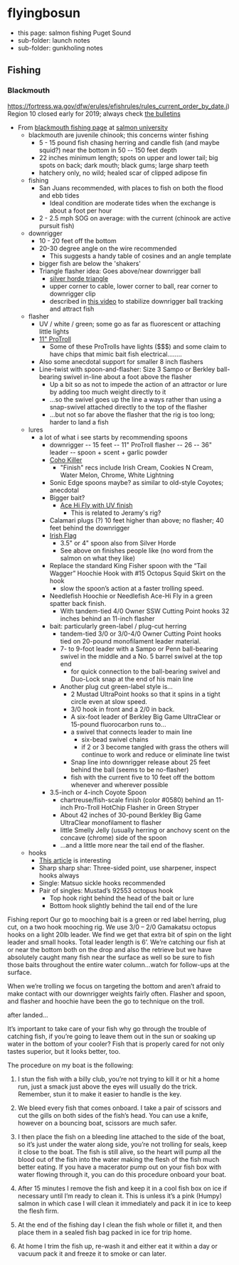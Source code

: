 # flyingbosun


* this page: salmon fishing Puget Sound
* sub-folder: launch notes
* sub-folder: gunkholing notes


## Fishing

### Blackmouth
https://fortress.wa.gov/dfw/erules/efishrules/rules_current_order_by_date.j)
Region 10 closed early for 2019; always check [the bulletins](https://fortress.wa.gov/dfw/erules/efishrules/rules_current_order_by_date.j)
 

* From [blackmouth fishing page](http://salmonuniversity.com/archives/444) at [salmon university](http://salmonuniversity.com)
  * blackmouth are juvenile chinook; this concerns winter fishing
    * 5 - 15 pound fish chasing herring and candle fish (and maybe squid?) near the bottom in 50 -- 150 feet depth
    * 22 inches minimum length; spots on upper and lower tail; big spots on back; dark mouth; black gums; large sharp teeth
    * hatchery only, no wild; healed scar of clipped adipose fin
  * fishing
    * San Juans recommended, with places to fish on both the flood and ebb tides
      * Ideal condition are moderate tides when the exchange is about a foot per hour
    * 2 - 2.5 mph SOG on average: with the current (chinook are active pursuit fish)
  * downrigger
    * 10 - 20 feet off the bottom
    * 20-30 degree angle on the wire recommended
      * This suggests a handy table of cosines and an angle template
    * bigger fish are below the 'shakers'
    * Triangle flasher idea: Goes above/near downrigger ball
      * [silver horde triangle](https://www.amazon.com/Silver-Horde-13-Rudder-Flasher/dp/B00SZ4YUHM/ref=sr_1_3?keywords=silver+horde+flasher&qid=1547999629&s=Sports+%26+Outdoors&sr=1-3)
      * upper corner to cable, lower corner to ball, rear corner to downrigger clip
      * described in [this video](https://youtu.be/jUFoPzkyNKE) to stabilize downrigger ball tracking and attract fish
  * flasher
    * UV / white / green; some go as far as fluorescent or attaching little lights
    * [11" ProTroll](https://www.amazon.com/inch-Pro-Troll-Hot-Chip-Flashers/dp/B00D989JJI/ref=sr_1_14?keywords=flasher+protroll&qid=1548000400&s=Sports+%26+Outdoors&sr=1-14)
      * Some of these ProTrolls have lights ($$$) and some claim to have chips that mimic bait fish electrical........
    * Also some anecdotal support for smaller 8 inch flashers
    * Line-twist with spoon-and-flasher: Size 3 Sampo or Berkley ball-bearing swivel in-line about a foot above the flasher 
      * Up a bit so as not to impede the action of an attractor or lure by adding too much weight directly to it
      * ...so the swivel goes up the line a ways rather than using a snap-swivel attached directly to the top of the flasher
      * ...but not so far above the flasher that the rig is too long; harder to land a fish
  * lures
    * a lot of what i see starts by recommending spoons
      * downrigger -- 15 feet -- 11" ProTroll flasher -- 26 -- 36" leader -- spoon + scent + garlic powder
      * [Coho Killer](https://www.amazon.com/gp/product/B0778YSFJH/ref=ox_sc_saved_title_2?smid=AGEU5BOCQ1AB8&psc=1)
        * "Finish" recs include Irish Cream, Cookies N Cream, Water Melon, Chrome, White Lightning
      * Sonic Edge spoons maybe? as similar to old-style Coyotes; anecdotal
      * Bigger bait? 
        * [Ace Hi Fly with UV finish](https://www.amazon.com/Silver-Horde-Ace-Fly-Lures/dp/B00AU5W72E/ref=sr_1_2?keywords=ace+hi+fly&qid=1547854281&s=Sports+%26+Outdoors&sr=1-2-catcorr)
          * This is related to Jeramy's rig?
      * Calamari plugs (?) 10 feet higher than above; no flasher; 40 feet behind the downrigger
      * [Irish Flag](https://www.amazon.com/gp/product/B00CZDPK0U/ref=ox_sc_saved_title_1?smid=A3UMG32GFS0Y7X&psc=1) 
        * 3.5" or 4" spoon also from Silver Horde
        * See above on finishes people like (no word from the salmon on what they like)
      * Replace the standard King Fisher spoon with the “Tail Wagger” Hoochie Hook with #15 Octopus Squid Skirt on the hook
        * slow the spoon’s action at a faster trolling speed.
      * Needlefish Hoochie or Needlefish Ace-Hi Fly in a green spatter back finish. 
        * With tandem-tied 4/0 Owner SSW Cutting Point hooks 32 inches behind an 11-inch flasher
      * bait: particularly green-label / plug-cut herring
        * tandem-tied 3/0 or 3/0-4/0 Owner Cutting Point hooks tied on 20-pound monofilament leader material.       
        * 7- to 9-foot leader with a Sampo or Penn ball-bearing swivel in the middle and a No. 5 barrel swivel at the top end
          * for quick connection to the ball-bearing swivel and Duo-Lock snap at the end of his main line
        * Another plug cut green-label style is...
          * 2 Mustad UltraPoint hooks so that it spins in a tight circle even at slow speed. 
          * 3/0 hook in front and a 2/0 in back. 
          * A six-foot leader of Berkley Big Game UltraClear or 15-pound fluorocarbon runs to...
          * a swivel that connects leader to main line
            * six-bead swivel chains 
            * if 2 or 3 become tangled with grass the others will continue to work and reduce or eliminate line twist
          * Snap line into downrigger release about 25 feet behind the ball (seems to be no-flasher)
          * fish with the current five to 10 feet off the bottom whenever and wherever possible 
      * 3.5-inch or 4-inch Coyote Spoon 
        * chartreuse/fish-scale finish (color #0580) behind an 11-inch Pro-Troll HotChip Flasher in Green Stryper
        * About 42 inches of 30-pound Berkley Big Game UltraClear monofilament to flasher
        * little Smelly Jelly (usually herring or anchovy scent on the concave (chrome) side of the spoon
        * ...and a little more near the tail end of the flasher.
  * hooks
    * [This article](http://salmonuniversity.com/archives/3736) is interesting
    * Sharp sharp shar: Three-sided point, use sharpener, inspect hooks always
    * Single: Matsuo sickle hooks recommended
    * Pair of singles: Mustad’s 92553 octopus hook
      * Top hook right behind the head of the bait or lure
      * Bottom hook slightly behind the tail end of the lure
      

Fishing report 
Our go to mooching bait is a green or red label herring, plug cut, on a two hook mooching rig. We use 3/0 – 2/0 Gamakatsu octopus hooks on a light 20lb leader. We find we get that extra bit of spin on the light leader and small hooks. Total leader length is 6’. We’re catching our fish at or near the bottom both on the drop and also the retrieve but we have absolutely caught many fish near the surface as well so be sure to fish those baits throughout the entire water column…watch for follow-ups at the surface.

When we’re trolling we focus on targeting the bottom and aren’t afraid to make contact with our downrigger weights fairly often. Flasher and spoon, and flasher and hoochie have been the go to technique on the troll.


after landed...

It’s important to take care of your fish why go through the trouble of catching fish, if you’re going to leave them out in the sun or soaking up water in the bottom of your cooler? Fish that is properly cared for not only tastes superior, but it looks better, too.

The procedure on my boat is the following:

1. I stun the fish with a billy club, you’re not trying to kill it or hit a home run, just a smack just above the eyes will usually do the trick. Remember, stun it to make it easier to handle is the key.

2. We bleed every fish that comes onboard. I take a pair of scissors and cut the gills on both sides of the fish’s head. You can use a knife, however on a bouncing boat, scissors are much safer.

3. I then place the fish on a bleeding line attached to the side of the boat, so it’s just under the water along side, you’re not trolling for seals, keep it close to the boat. The fish is still alive, so the heart will pump all the blood out of the fish into the water making the flesh of the fish much better eating. If you have a macerator pump out on your fish box with water flowing through it, you can do this procedure onboard your boat.

4. After 15 minutes I remove the fish and keep it in a cool fish box on ice if necessary until I’m ready to clean it. This is unless it’s a pink (Humpy) salmon in which case I will clean it immediately and pack it in ice to keep the flesh firm.

5. At the end of the fishing day I clean the fish whole or fillet it, and then place them in a sealed fish bag packed in ice for trip home.

6. At home I trim the fish up, re-wash it and either eat it within a day or vacuum pack it and freeze it to smoke or can later.

